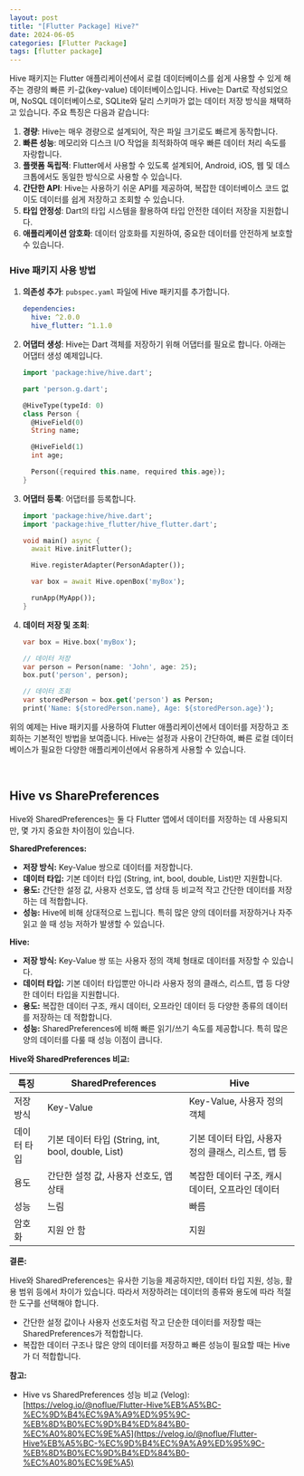 ```yaml
---
layout: post
title: "[Flutter Package] Hive?"
date: 2024-06-05
categories: [Flutter Package]
tags: [flutter package]
---
```



Hive 패키지는 Flutter 애플리케이션에서 로컬 데이터베이스를 쉽게 사용할 수 있게 해주는 경량의 빠른 키-값(key-value) 데이터베이스입니다. Hive는 Dart로 작성되었으며, NoSQL 데이터베이스로, SQLite와 달리 스키마가 없는 데이터 저장 방식을 채택하고 있습니다. 주요 특징은 다음과 같습니다:

1. **경량**: Hive는 매우 경량으로 설계되어, 작은 파일 크기로도 빠르게 동작합니다.
2. **빠른 성능**: 메모리와 디스크 I/O 작업을 최적화하여 매우 빠른 데이터 처리 속도를 자랑합니다.
3. **플랫폼 독립적**: Flutter에서 사용할 수 있도록 설계되어, Android, iOS, 웹 및 데스크톱에서도 동일한 방식으로 사용할 수 있습니다.
4. **간단한 API**: Hive는 사용하기 쉬운 API를 제공하여, 복잡한 데이터베이스 코드 없이도 데이터를 쉽게 저장하고 조회할 수 있습니다.
5. **타입 안정성**: Dart의 타입 시스템을 활용하여 타입 안전한 데이터 저장을 지원합니다.
6. **애플리케이션 암호화**: 데이터 암호화를 지원하여, 중요한 데이터를 안전하게 보호할 수 있습니다.

### Hive 패키지 사용 방법

1. **의존성 추가**: `pubspec.yaml` 파일에 Hive 패키지를 추가합니다.
   ```yaml
   dependencies:
     hive: ^2.0.0
     hive_flutter: ^1.1.0
   ```

2. **어댑터 생성**: Hive는 Dart 객체를 저장하기 위해 어댑터를 필요로 합니다. 아래는 어댑터 생성 예제입니다.
   ```dart
   import 'package:hive/hive.dart';

   part 'person.g.dart';

   @HiveType(typeId: 0)
   class Person {
     @HiveField(0)
     String name;

     @HiveField(1)
     int age;

     Person({required this.name, required this.age});
   }
   ```

3. **어댑터 등록**: 어댑터를 등록합니다.
   ```dart
   import 'package:hive/hive.dart';
   import 'package:hive_flutter/hive_flutter.dart';

   void main() async {
     await Hive.initFlutter();

     Hive.registerAdapter(PersonAdapter());

     var box = await Hive.openBox('myBox');

     runApp(MyApp());
   }
   ```

4. **데이터 저장 및 조회**:
   ```dart
   var box = Hive.box('myBox');

   // 데이터 저장
   var person = Person(name: 'John', age: 25);
   box.put('person', person);

   // 데이터 조회
   var storedPerson = box.get('person') as Person;
   print('Name: ${storedPerson.name}, Age: ${storedPerson.age}');
   ```

위의 예제는 Hive 패키지를 사용하여 Flutter 애플리케이션에서 데이터를 저장하고 조회하는 기본적인 방법을 보여줍니다. Hive는 설정과 사용이 간단하여, 빠른 로컬 데이터베이스가 필요한 다양한 애플리케이션에서 유용하게 사용할 수 있습니다.

<br>

## Hive vs SharePreferences

Hive와 SharedPreferences는 둘 다 Flutter 앱에서 데이터를 저장하는 데 사용되지만, 몇 가지 중요한 차이점이 있습니다.

**SharedPreferences:**

* **저장 방식:** Key-Value 쌍으로 데이터를 저장합니다.
* **데이터 타입:** 기본 데이터 타입 (String, int, bool, double, List<String>)만 지원합니다.
* **용도:** 간단한 설정 값, 사용자 선호도, 앱 상태 등 비교적 작고 간단한 데이터를 저장하는 데 적합합니다.
* **성능:** Hive에 비해 상대적으로 느립니다. 특히 많은 양의 데이터를 저장하거나 자주 읽고 쓸 때 성능 저하가 발생할 수 있습니다.

**Hive:**

* **저장 방식:** Key-Value 쌍 또는 사용자 정의 객체 형태로 데이터를 저장할 수 있습니다.
* **데이터 타입:** 기본 데이터 타입뿐만 아니라 사용자 정의 클래스, 리스트, 맵 등 다양한 데이터 타입을 지원합니다.
* **용도:** 복잡한 데이터 구조, 캐시 데이터, 오프라인 데이터 등 다양한 종류의 데이터를 저장하는 데 적합합니다.
* **성능:** SharedPreferences에 비해 빠른 읽기/쓰기 속도를 제공합니다. 특히 많은 양의 데이터를 다룰 때 성능 이점이 큽니다.

**Hive와 SharedPreferences 비교:**

| 특징 | SharedPreferences | Hive |
|---|---|---|
| 저장 방식 | Key-Value | Key-Value, 사용자 정의 객체 |
| 데이터 타입 | 기본 데이터 타입 (String, int, bool, double, List<String>) | 기본 데이터 타입, 사용자 정의 클래스, 리스트, 맵 등 |
| 용도 | 간단한 설정 값, 사용자 선호도, 앱 상태 | 복잡한 데이터 구조, 캐시 데이터, 오프라인 데이터 |
| 성능 | 느림 | 빠름 |
| 암호화 | 지원 안 함 | 지원 |

**결론:**

Hive와 SharedPreferences는 유사한 기능을 제공하지만, 데이터 타입 지원, 성능, 활용 범위 등에서 차이가 있습니다. 따라서 저장하려는 데이터의 종류와 용도에 따라 적절한 도구를 선택해야 합니다.

* 간단한 설정 값이나 사용자 선호도처럼 작고 단순한 데이터를 저장할 때는 SharedPreferences가 적합합니다.
* 복잡한 데이터 구조나 많은 양의 데이터를 저장하고 빠른 성능이 필요할 때는 Hive가 더 적합합니다.

**참고:**

* Hive vs SharedPreferences 성능 비교 (Velog): [https://velog.io/@noflue/Flutter-Hive%EB%A5%BC-%EC%9D%B4%EC%9A%A9%ED%95%9C-%EB%8D%B0%EC%9D%B4%ED%84%B0-%EC%A0%80%EC%9E%A5](https://velog.io/@noflue/Flutter-Hive%EB%A5%BC-%EC%9D%B4%EC%9A%A9%ED%95%9C-%EB%8D%B0%EC%9D%B4%ED%84%B0-%EC%A0%80%EC%9E%A5)